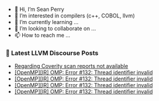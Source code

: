 - 👋 Hi, I’m Sean Perry
- 👀 I’m interested in compilers (c++, COBOL, llvm)
- 🌱 I’m currently learning ...
- 💞️ I’m looking to collaborate on ...
- 📫 How to reach me ...

<!---
s66perry/s66perry is a ✨ special ✨ repository because its `README.md` (this file) appears on your GitHub profile.
You can click the Preview link to take a look at your changes.
--->
### 📕 Latest LLVM Discourse Posts

<!-- DISCOURSE-LLVM:START -->
- [Regarding Coverity scan reports not available](https://discourse.llvm.org/t/regarding-coverity-scan-reports-not-available/83273#post_8)
- [[OpenMP][IR] OMP: Error #132: Thread identifier invalid](https://discourse.llvm.org/t/openmp-ir-omp-error-132-thread-identifier-invalid/83788#post_5)
- [[OpenMP][IR] OMP: Error #132: Thread identifier invalid](https://discourse.llvm.org/t/openmp-ir-omp-error-132-thread-identifier-invalid/83788#post_4)
- [[OpenMP][IR] OMP: Error #132: Thread identifier invalid](https://discourse.llvm.org/t/openmp-ir-omp-error-132-thread-identifier-invalid/83788#post_3)
- [[OpenMP][IR] OMP: Error #132: Thread identifier invalid](https://discourse.llvm.org/t/openmp-ir-omp-error-132-thread-identifier-invalid/83788#post_2)
<!-- DISCOURSE-LLVM:END -->
